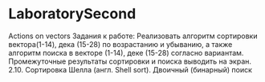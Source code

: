 # LaboratorySecond
Actions on vectors
Задания к работе:
Реализовать алгоритм сортировки вектора(1-14), дека (15-28) по возрастанию и убыванию, а также алгоритм поиска в векторе (1-14), деке (15-28) согласно вариантам. Промежуточные результаты сортировки и поиска выводить на экран.
2.10. Сортировка Шелла (англ. Shell sort). Двоичный (бинарный) поиск
